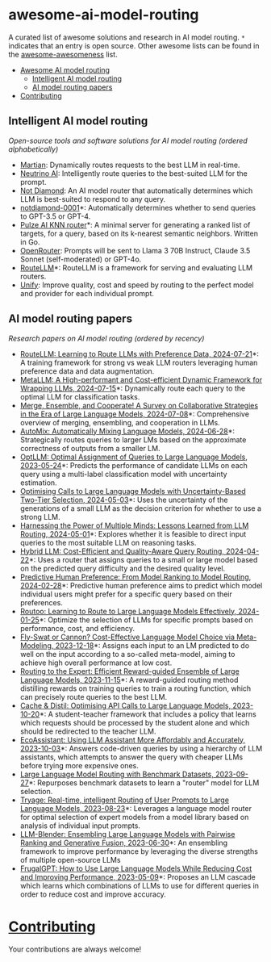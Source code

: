 # awesome-ai-model-routing
A curated list of awesome solutions and research in AI model routing. `*` indicates that an entry is open source. Other awesome lists can be found in the [awesome-awesomeness](https://github.com/bayandin/awesome-awesomeness) list.

- [Awesome AI model routing](#awesome-ai-model-routing)
    - [Intelligent AI model routing](#intelligent-ai-model-routing)
    - [AI model routing papers](#ai-model-routing-papers)
- [Contributing](#contributing)

## Intelligent AI model routing

*Open-source tools and software solutions for AI model routing (ordered alphabetically)*

- [Martian](https://www.withmartian.com/): Dynamically routes requests to the best LLM in real-time.
- [Neutrino AI](https://www.neutrinoapp.com/): Intelligently route queries to the best-suited LLM for the prompt.
- [Not Diamond](https://www.notdiamond.ai/): An AI model router that automatically determines which LLM is best-suited to respond to any query.
- [notdiamond-0001](https://huggingface.co/notdiamond/notdiamond-0001)*: Automatically determines whether to send queries to GPT-3.5 or GPT-4.
- [Pulze AI KNN router](https://github.com/pulzeai-oss/knn-router)*: A minimal server for generating a ranked list of targets, for a query, based on its k-nearest semantic neighbors. Written in Go.
- [OpenRouter](https://openrouter.ai/models/openrouter/auto): Prompts will be sent to Llama 3 70B Instruct, Claude 3.5 Sonnet (self-moderated) or GPT-4o.
- [RouteLLM](https://github.com/lm-sys/RouteLLM/tree/main)*: RouteLLM is a framework for serving and evaluating LLM routers.
- [Unify](https://unify.ai/): Improve quality, cost and speed by routing to the perfect model and provider for each individual prompt.

## AI model routing papers

*Research papers on AI model routing (ordered by recency)*

- [RouteLLM: Learning to Route LLMs with Preference Data, 2024-07-21](https://arxiv.org/abs/2406.18665)*: A training framework for strong vs weak LLM routers leveraging human preference data and data augmentation.
- [MetaLLM: A High-performant and Cost-efficient Dynamic Framework for Wrapping LLMs, 2024-07-15](https://arxiv.org/abs/2407.10834)*: Dynamically route each query to the optimal LLM for classification tasks.
- [Merge, Ensemble, and Cooperate! A Survey on Collaborative Strategies in the Era of Large Language Models, 2024-07-08](https://arxiv.org/abs/2407.06089)*: Comprehensive overview of merging, ensembling, and cooperation in LLMs.
- [AutoMix: Automatically Mixing Language Models, 2024-06-28](https://arxiv.org/abs/2310.12963)*: Strategically routes queries to larger LMs based on the approximate correctness of outputs from a smaller LM.
- [OptLLM: Optimal Assignment of Queries to Large Language Models, 2023-05-24](https://arxiv.org/abs/2405.15130)*: Predicts the performance of candidate LLMs on each query using a multi-label classification model with uncertainty estimation.
- [Optimising Calls to Large Language Models with Uncertainty-Based Two-Tier Selection, 2024-05-03](https://arxiv.org/abs/2405.02134)*: Uses the uncertainty of the generations of a small LLM as the decision criterion for whether to use a strong LLM.
- [Harnessing the Power of Multiple Minds: Lessons Learned from LLM Routing, 2024-05-01](https://arxiv.org/abs/2405.00467)*: Explores whether it is feasible to direct input queries to the most suitable LLM on reasoning tasks.
- [Hybrid LLM: Cost-Efficient and Quality-Aware Query Routing, 2024-04-22](https://arxiv.org/abs/2404.14618)*: Uses a router that assigns queries to a small or large model based on the predicted query difficulty and the desired quality level.
- [Predictive Human Preference: From Model Ranking to Model Routing, 2024-02-28](https://huyenchip.com/2024/02/28/predictive-human-preference.html)*: Predictive human preference aims to predict which model individual users might prefer for a specific query based on their preferences.
- [Routoo: Learning to Route to Large Language Models Effectively, 2024-01-25](https://arxiv.org/abs/2401.13979)*: Optimize the selection of LLMs for specific prompts based on performance, cost, and efficiency.
- [Fly-Swat or Cannon? Cost-Effective Language Model Choice via Meta-Modeling, 2023-12-18](https://arxiv.org/abs/2308.06077)*: Assigns each input to an LM predicted to do well on the input according to a so-called meta-model, aiming to achieve high overall performance at low cost.
- [Routing to the Expert: Efficient Reward-guided Ensemble of Large Language Models, 2023-11-15](https://arxiv.org/abs/2311.08692)*: A reward-guided routing method distilling rewards on training queries to train a routing function, which can precisely route queries to the best LLM.
- [Cache & Distil: Optimising API Calls to Large Language Models, 2023-10-20](https://arxiv.org/abs/2310.13561)*: A student-teacher framework that includes a policy that learns which requests should be processed by the student alone and which should be redirected to the teacher LLM.
- [EcoAssistant: Using LLM Assistant More Affordably and Accurately, 2023-10-03](https://arxiv.org/abs/2310.03046)*: Answers code-driven queries by using a hierarchy of LLM assistants, which attempts to answer the query with cheaper LLMs before trying more expensive ones.
- [Large Language Model Routing with Benchmark Datasets, 2023-09-27](https://arxiv.org/abs/2309.15789)*: Repurposes benchmark datasets to learn a "router" model for LLM selection.
- [Tryage: Real-time, intelligent Routing of User Prompts to Large Language Models, 2023-08-23](https://arxiv.org/abs/2308.11601)*: Leverages a language model router for optimal selection of expert models from a model library based on analysis of individual input prompts.
- [LLM-Blender: Ensembling Large Language Models with Pairwise Ranking and Generative Fusion, 2023-06-30](https://arxiv.org/abs/2306.02561)*: An ensembling framework to improve performance by leveraging the diverse strengths of multiple open-source LLMs
- [FrugalGPT: How to Use Large Language Models While Reducing Cost and Improving Performance, 2023-05-09](https://arxiv.org/abs/2305.05176)*: Proposes an LLM cascade which learns which combinations of LLMs to use for different queries in order to reduce cost and improve accuracy.

# [Contributing](https://github.com/Not-Diamond/awesome-ai-model-routing/blob/main/CONTRIBUTING.md)

Your contributions are always welcome!